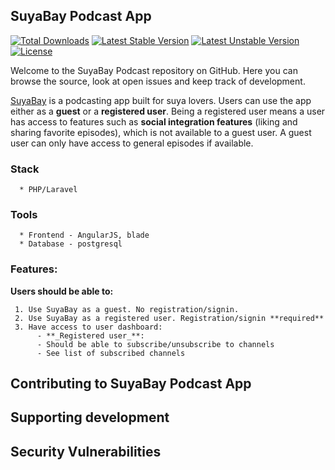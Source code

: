 ## SuyaBay Podcast App

[![Total Downloads](https://poser.pugx.org/laravel/framework/d/total.svg)](https://packagist.org/packages/laravel/framework)
[![Latest Stable Version](https://poser.pugx.org/laravel/framework/v/stable.svg)](https://packagist.org/packages/laravel/framework)
[![Latest Unstable Version](https://poser.pugx.org/laravel/framework/v/unstable.svg)](https://packagist.org/packages/laravel/framework)
[![License](https://poser.pugx.org/laravel/framework/license.svg)](https://packagist.org/packages/laravel/framework)

Welcome to the SuyaBay Podcast repository on GitHub. Here you can browse the source, look at open issues and keep track of development.

[SuyaBay](https://www.suyabay.com) is a podcasting app built for suya lovers. Users can use the app either as a **guest** or a **registered user**. Being a registered user means a user has access to features such as **social integration features** (liking and sharing favorite episodes), which is not available to a guest user. A guest user can only have access to general episodes if available.

### Stack
      * PHP/Laravel

### Tools
      * Frontend - AngularJS, blade
      * Database - postgresql

### Features:
**Users should be able to:**
     
     1. Use SuyaBay as a guest. No registration/signin.
     2. Use SuyaBay as a registered user. Registration/signin **required**
     3. Have access to user dashboard:
          - **_Registered user_**:
          - Should be able to subscribe/unsubscribe to channels
          - See list of subscribed channels
     

## Contributing to SuyaBay Podcast App

## Supporting development

## Security Vulnerabilities
